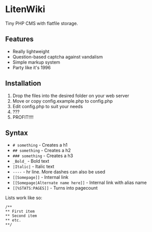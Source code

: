 # LitenWiki
Tiny PHP CMS with flatfile storage.

## Features
* Really lightweight
* Question-based captcha against vandalism
* Simple markup system
* Party like it's 1996

## Installation
1. Drop the files into the desired folder on your web server
2. Move or copy config.example.php to config.php
3. Edit config.php to suit your needs
4. ???
5. PROFIT!!!!

## Syntax
* `# something` - Creates a h1
* `## something` - Creates a h2
* `### something` - Creates a h3
* `_Bold_` - Bold text
* `|Italic|` - Italic text
* `----` - hr line. More dashes can also be used
* `[[Somepage]]` - Internal link
* `[[Somepage|Alternate name here]]` - Internal link with alias name
* `[[%STATS:PAGES]]` - Turns into pagecount

Lists work like so:
```
/**
** First item
** Second item
** etc.
**/
```
